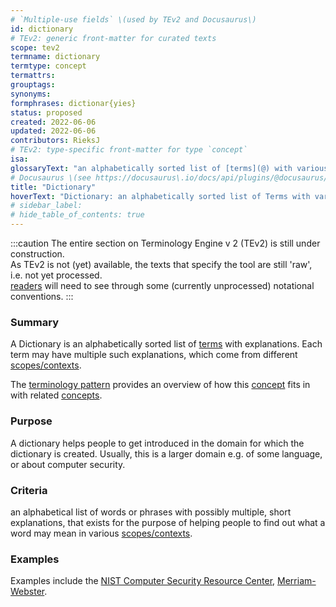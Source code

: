 ```yaml
---
# `Multiple-use fields` \(used by TEv2 and Docusaurus\)
id: dictionary
# TEv2: generic front-matter for curated texts
scope: tev2
termname: dictionary
termtype: concept
termattrs:
grouptags:
synonyms:
formphrases: dictionar{yies}
status: proposed
created: 2022-06-06
updated: 2022-06-06
contributors: RieksJ
# TEv2: type-specific front-matter for type `concept`
isa:
glossaryText: "an alphabetically sorted list of [terms](@) with various meanings that they may have in different contexts."
# Docusaurus \(see https://docusaurus\.io/docs/api/plugins/@docusaurus/plugin-content-docs#markdown-front-matter\):
title: "Dictionary"
hoverText: "Dictionary: an alphabetically sorted list of Terms with various meanings that they may have in different contexts."
# sidebar_label:
# hide_table_of_contents: true
---
```


:::caution
The entire section on Terminology Engine v 2 (TEv2) is still under construction.<br/>
As TEv2 is not (yet) available, the texts that specify the tool are still 'raw', i.e. not yet processed.<br/>[readers](@) will need to see through some (currently unprocessed) notational conventions.
:::

### Summary

A Dictionary is an alphabetically sorted list of [terms](@) with explanations. Each term may have multiple such explanations, which come from different [scopes/contexts](scope@).

The [terminology pattern](pattern-terminology@) provides an overview of how this [concept](@) fits in with related [concepts](@).

### Purpose

A dictionary helps people to get introduced in the domain for which the dictionary is created. Usually, this is a larger domain e.g. of some language, or about computer security.

### Criteria
an alphabetical list of words or phrases with possibly multiple, short explanations, that exists for the purpose of helping people to find out what a word may mean in various [scopes/contexts](@).

### Examples
Examples include the [NIST Computer Security Resource Center](https://csrc.nist.gov/glossary), [Merriam-Webster](https://www.merriam-webster.com/dictionary/).
